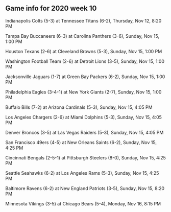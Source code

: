 ## Game info for 2020 week 10
Indianapolis Colts (5-3) at Tennessee Titans (6-2), Thursday, Nov 12, 8:20 PM



Tampa Bay Buccaneers (6-3) at Carolina Panthers (3-6), Sunday, Nov 15, 1:00 PM

Houston Texans (2-6) at Cleveland Browns (5-3), Sunday, Nov 15, 1:00 PM

Washington Football Team (2-6) at Detroit Lions (3-5), Sunday, Nov 15, 1:00 PM

Jacksonville Jaguars (1-7) at Green Bay Packers (6-2), Sunday, Nov 15, 1:00 PM

Philadelphia Eagles (3-4-1) at New York Giants (2-7), Sunday, Nov 15, 1:00 PM



Buffalo Bills (7-2) at Arizona Cardinals (5-3), Sunday, Nov 15, 4:05 PM

Los Angeles Chargers (2-6) at Miami Dolphins (5-3), Sunday, Nov 15, 4:05 PM

Denver Broncos (3-5) at Las Vegas Raiders (5-3), Sunday, Nov 15, 4:05 PM

San Francisco 49ers (4-5) at New Orleans Saints (6-2), Sunday, Nov 15, 4:25 PM

Cincinnati Bengals (2-5-1) at Pittsburgh Steelers (8-0), Sunday, Nov 15, 4:25 PM

Seattle Seahawks (6-2) at Los Angeles Rams (5-3), Sunday, Nov 15, 4:25 PM



Baltimore Ravens (6-2) at New England Patriots (3-5), Sunday, Nov 15, 8:20 PM



Minnesota Vikings (3-5) at Chicago Bears (5-4), Monday, Nov 16, 8:15 PM


